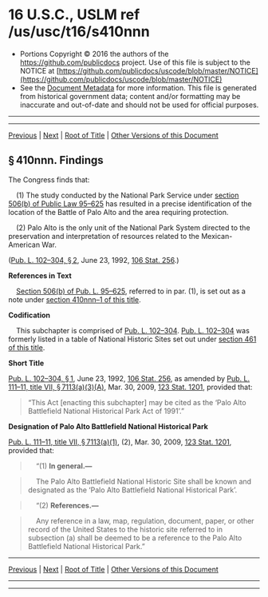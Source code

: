 ---
---

# 16 U.S.C., USLM ref /us/usc/t16/s410nnn

* Portions Copyright © 2016 the authors of the https://github.com/publicdocs project.
  Use of this file is subject to the NOTICE at [https://github.com/publicdocs/uscode/blob/master/NOTICE](https://github.com/publicdocs/uscode/blob/master/NOTICE)
* See the [Document Metadata](././../../../../..//README.md) for more information.
  This file is generated from historical government data; content and/or formatting may be inaccurate and out-of-date and should not be used for official purposes.

----------
----------

[Previous](./../../../../..//us/usc/t16/ch1/schLIX–LL/m__us_usc_t16_ch1_schLIX–LL.md) | [Next](./../../../../..//us/usc/t16/ch1/schLIX–LL/m__us_usc_t16_s410nnn–1.md) | [Root of Title](./../../../../../) | [Other Versions of this Document](https://publicdocs.github.io/go/links?ns=uslm&ref=%2Fus%2Fusc%2Ft16%2Fs410nnn)

## § 410nnn. Findings

The Congress finds that:

    (1) The study conducted by the National Park Service under [section 506(b) of Public Law 95–625][/us/pl/95/625/s506/b] has resulted in a precise identification of the location of the Battle of Palo Alto and the area requiring protection.

    (2) Palo Alto is the only unit of the National Park System directed to the preservation and interpretation of resources related to the Mexican-American War.

([Pub. L. 102–304, § 2][/us/pl/102/304/s2], June 23, 1992, [106 Stat. 256][/us/stat/106/256].)

 __References in Text__ 

    [Section 506(b) of Pub. L. 95–625][/us/pl/95/625/s506/b], referred to in par. (1), is set out as a note under [section 410nnn–1 of this title][/us/usc/t16/s410nnn–1].

 __Codification__ 

    This subchapter is comprised of [Pub. L. 102–304][/us/pl/102/304]. [Pub. L. 102–304][/us/pl/102/304] was formerly listed in a table of National Historic Sites set out under [section 461 of this title][/us/usc/t16/s461].

 __Short Title__ 

[Pub. L. 102–304, § 1][/us/pl/102/304/s1], June 23, 1992, [106 Stat. 256][/us/stat/106/256], as amended by [Pub. L. 111–11, title VII, § 7113(a)(3)(A)][/us/pl/111/11/s7113/a/3/A], Mar. 30, 2009, [123 Stat. 1201][/us/stat/123/1201], provided that: 

> “This Act \[enacting this subchapter\] may be cited as the ‘Palo Alto Battlefield National Historical Park Act of 1991’.”

 __Designation of Palo Alto Battlefield National Historical Park__ 

[Pub. L. 111–11, title VII, § 7113(a)(1)][/us/pl/111/11/s7113/a/1], (2), Mar. 30, 2009, [123 Stat. 1201][/us/stat/123/1201], provided that:

>     “(1) __In general.—__ 

>     The Palo Alto Battlefield National Historic Site shall be known and designated as the ‘Palo Alto Battlefield National Historical Park’.

>     “(2) __References.—__ 

>     Any reference in a law, map, regulation, document, paper, or other record of the United States to the historic site referred to in subsection (a) shall be deemed to be a reference to the Palo Alto Battlefield National Historical Park.”

----------

[Previous](./../../../../..//us/usc/t16/ch1/schLIX–LL/m__us_usc_t16_ch1_schLIX–LL.md) | [Next](./../../../../..//us/usc/t16/ch1/schLIX–LL/m__us_usc_t16_s410nnn–1.md) | [Root of Title](./../../../../../) | [Other Versions of this Document](https://publicdocs.github.io/go/links?ns=uslm&ref=%2Fus%2Fusc%2Ft16%2Fs410nnn)

----------
----------

[/us/pl/95/625/s506/b]: https://publicdocs.github.io/go/links?ns=uslm&ref=%2Fus%2Fpl%2F95%2F625%2Fs506%2Fb
[/us/pl/102/304/s2]: https://publicdocs.github.io/go/links?ns=uslm&ref=%2Fus%2Fpl%2F102%2F304%2Fs2
[/us/stat/106/256]: https://publicdocs.github.io/go/links?ns=uslm&ref=%2Fus%2Fstat%2F106%2F256
[/us/pl/95/625/s506/b]: https://publicdocs.github.io/go/links?ns=uslm&ref=%2Fus%2Fpl%2F95%2F625%2Fs506%2Fb
[/us/usc/t16/s410nnn–1]: https://publicdocs.github.io/go/links?ns=uslm&ref=%2Fus%2Fusc%2Ft16%2Fs410nnn%E2%80%931
[/us/pl/102/304]: https://publicdocs.github.io/go/links?ns=uslm&ref=%2Fus%2Fpl%2F102%2F304
[/us/pl/102/304]: https://publicdocs.github.io/go/links?ns=uslm&ref=%2Fus%2Fpl%2F102%2F304
[/us/usc/t16/s461]: https://publicdocs.github.io/go/links?ns=uslm&ref=%2Fus%2Fusc%2Ft16%2Fs461
[/us/pl/102/304/s1]: https://publicdocs.github.io/go/links?ns=uslm&ref=%2Fus%2Fpl%2F102%2F304%2Fs1
[/us/stat/106/256]: https://publicdocs.github.io/go/links?ns=uslm&ref=%2Fus%2Fstat%2F106%2F256
[/us/pl/111/11/s7113/a/3/A]: https://publicdocs.github.io/go/links?ns=uslm&ref=%2Fus%2Fpl%2F111%2F11%2Fs7113%2Fa%2F3%2FA
[/us/stat/123/1201]: https://publicdocs.github.io/go/links?ns=uslm&ref=%2Fus%2Fstat%2F123%2F1201
[/us/pl/111/11/s7113/a/1]: https://publicdocs.github.io/go/links?ns=uslm&ref=%2Fus%2Fpl%2F111%2F11%2Fs7113%2Fa%2F1
[/us/stat/123/1201]: https://publicdocs.github.io/go/links?ns=uslm&ref=%2Fus%2Fstat%2F123%2F1201


